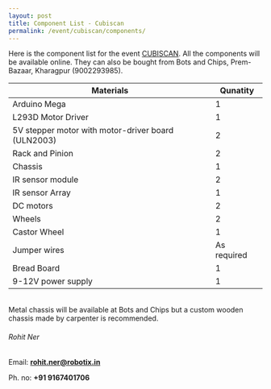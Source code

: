 ```yaml
---
layout: post
title: Component List - Cubiscan
permalink: /event/cubiscan/components/
---
```

Here is the component list for the event [CUBISCAN](/tutorial/event/cubiscan/). All the components will be available online. They can also be bought from Bots and Chips, Prem-Bazaar, Kharagpur (9002293985).

| Materials                                         | Qunatity    |
|---------------------------------------------------|-------------|
|Arduino Mega                                       | 1           |
|L293D Motor Driver                                 | 1           |
|5V stepper motor with motor-driver board (ULN2003) | 2           |
|Rack and Pinion                                    | 2           |
|Chassis                                            | 1           |
|IR sensor module                                   | 2           |
|IR sensor Array                                    | 1           |
|DC motors                                          | 2           |
|Wheels                                             | 2           |
|Castor Wheel                                       | 1           |
|Jumper wires                                       | As required |
|Bread Board                                        | 1           |
|9-12V power supply                                 | 1           |

<br>
Metal chassis will be available at Bots and Chips but a custom wooden chassis made by carpenter is recommended.

###### Rohit Ner

Email: **[rohit.ner@robotix.in](mailto:rohit.ner@robotix.in)**

Ph. no: **+91 9167401706**
